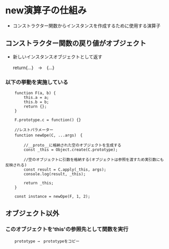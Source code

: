 # new演算子の仕組み

- コンストラクター関数からインスタンスを作成するために使用する演算子

## コンストラクター関数の戻り値がオブジェクト
- 新しいインスタンスオブジェクトとして返す

    return{…}　→　{…}

### 以下の挙動を実施している

        function F(a, b) {
            this.a = a;
            this.b = b;
            return {};
        }
        
        F.prototype.c = function() {}
        
        //レストパラメーター
        function newOpe(C, ...args)　{
        
            //__proto__に格納された空のオブジェクトを生成する
            const _this = Object.create(C.prototype);
        
            //空のオブジェクトに引数を格納する(オブジェクトは参照を渡すため実引数にも反映される)
            const result = C.apply(_this, args);
            console.log(result, _this);

            return _this;
        } 
        
        const instance = newOpe(F, 1, 2);


## オブジェクト以外
### このオブジェクトを'this'の参照先として関数を実行
        prototype →　prototypeをコピー

